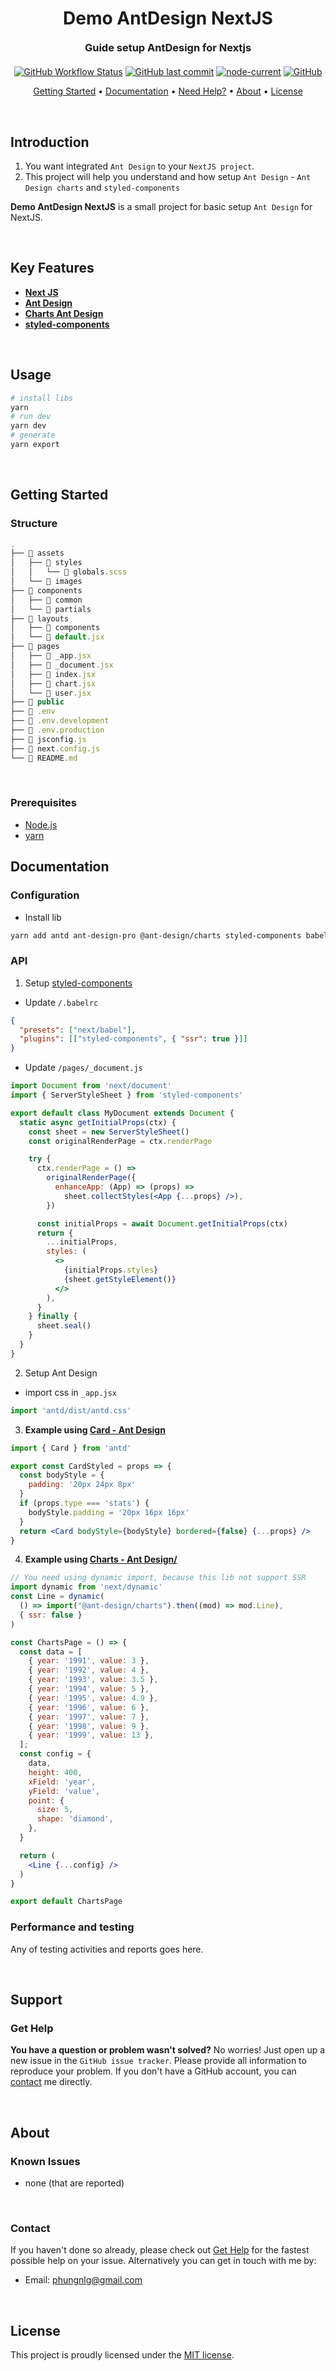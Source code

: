 # <h1 align="center" style="font-weight: bold; margin-top: 20px; margin-bottom: 20px;">Demo AntDesign NextJS</h1>
  
<h3 align="center" style="font-weight: bold; margin-top: 20px; margin-bottom: 20px;">Guide setup AntDesign for Nextjs</h3>
  
<p align="center">
  <a href="https://github.com/phungnlg/demo-nextjs-ant-design"><img alt="GitHub Workflow Status" src="https://img.shields.io/github/workflow/status/phungnlg/demo-nextjs-ant-design/build"></a>
  <a href="#last-commit"><img alt="GitHub last commit" src="https://img.shields.io/github/last-commit/phungnlg/demo-nextjs-ant-design"></a>
  <a href="#node-current"><img alt="node-current" src="https://img.shields.io/node/v/next"></a>
  <a href="#license"><img alt="GitHub" src="https://img.shields.io/github/license/phungnlg/demo-nextjs-ant-design"></a>
</p>
  
<p align="center">
  <a href="#getting-started">Getting Started</a> •
  <a href="#documentation">Documentation</a> •
  <a href="#support">Need Help?</a> •
  <a href="#about">About</a> •
  <a href="#license">License</a>
</p>
  
<br/>

## Introduction

1. You want integrated `Ant Design` to your `NextJS project`.
2. This project will help you understand and how setup `Ant Design` - `Ant Design charts` and `styled-components`
  
**Demo AntDesign NextJS** is a small project for basic setup `Ant Design` for NextJS.

<br/>
  
## Key Features

- **[Next JS](https://nextjs.org/docs/getting-started)**
- **[Ant Design](https://ant.design/)**
- **[Charts Ant Design](https://charts.ant.design/)**
- **[styled-components](https://github.com/styled-components/styled-components)**

<br/>
  
## Usage

```sh
# install libs
yarn
# run dev
yarn dev
# generate
yarn export
```

<br/>
  
## Getting Started

### **Structure**

```js
.
├── 📁 assets
│   ├── 📁 styles
│   │   └── 📝 globals.scss
│   └── 📁 images
├── 📁 components
│   ├── 📁 common
│   └── 📁 partials
├── 📁 layouts
│   ├── 📁 components
│   └── 📝 default.jsx
├── 📁 pages
│   ├── 📝 _app.jsx
│   ├── 📝 _document.jsx
│   ├── 📝 index.jsx
│   ├── 📝 chart.jsx
│   └── 📝 user.jsx
├── 📁 public
├── 📝 .env
├── 📝 .env.development
├── 📝 .env.production
├── 📝 jsconfig.js
├── 📝 next.config.js
└── 📝 README.md
```

<br/>

### **Prerequisites**

- [Node.js](https://nodejs.org/en)
- [yarn](https://yarnpkg.com/getting-started/install)
  
## Documentation

### **Configuration**

- Install lib

```bash
yarn add antd ant-design-pro @ant-design/charts styled-components babel-plugin-styled-components
```

### **API**

1. Setup [styled-components](https://github.com/styled-components/styled-components)

- Update `/.babelrc`

```json
{
  "presets": ["next/babel"],
  "plugins": [["styled-components", { "ssr": true }]]
}
```

- Update `/pages/_document.js`

```jsx
import Document from 'next/document'
import { ServerStyleSheet } from 'styled-components'

export default class MyDocument extends Document {
  static async getInitialProps(ctx) {
    const sheet = new ServerStyleSheet()
    const originalRenderPage = ctx.renderPage

    try {
      ctx.renderPage = () =>
        originalRenderPage({
          enhanceApp: (App) => (props) =>
            sheet.collectStyles(<App {...props} />),
        })

      const initialProps = await Document.getInitialProps(ctx)
      return {
        ...initialProps,
        styles: (
          <>
            {initialProps.styles}
            {sheet.getStyleElement()}
          </>
        ),
      }
    } finally {
      sheet.seal()
    }
  }
}
```

2. Setup Ant Design

- import css in `_app.jsx`

```jsx
import 'antd/dist/antd.css'
```

3. **Example using [Card - Ant Design](https://ant.design/components/card/)**

```jsx
import { Card } from 'antd'

export const CardStyled = props => {
  const bodyStyle = {
    padding: '20px 24px 8px'
  }
  if (props.type === 'stats') {
    bodyStyle.padding = '20px 16px 16px'
  }
  return <Card bodyStyle={bodyStyle} bordered={false} {...props} />
}
```

4. **Example using [Charts - Ant Design/](https://charts.ant.design/)**

```jsx
// You need using dynamic import, because this lib not support SSR
import dynamic from 'next/dynamic'
const Line = dynamic(
  () => import("@ant-design/charts").then((mod) => mod.Line),
  { ssr: false }
)

const ChartsPage = () => {
  const data = [
    { year: '1991', value: 3 },
    { year: '1992', value: 4 },
    { year: '1993', value: 3.5 },
    { year: '1994', value: 5 },
    { year: '1995', value: 4.9 },
    { year: '1996', value: 6 },
    { year: '1997', value: 7 },
    { year: '1998', value: 9 },
    { year: '1999', value: 13 },
  ];
  const config = {
    data,
    height: 400,
    xField: 'year',
    yField: 'value',
    point: {
      size: 5,
      shape: 'diamond',
    },
  }

  return (
    <Line {...config} />
  )
}

export default ChartsPage
```

### **Performance and testing**

Any of testing activities and reports goes here.

<br/>

## Support
  
### **Get Help**
  
**You have a question or problem wasn't solved?** No worries! Just open up a new issue in the `GitHub issue tracker`. Please provide all information to reproduce your problem. If you don't have a GitHub account, you can [contact](#contact) me directly.
  
<br/>
  
## About

### **Known Issues**
  
 - none (that are reported)

<br/>
  
### **Contact**
  
If you haven't done so already, please check out [Get Help](#get-help) for the fastest possible help on your issue. Alternatively you can get in touch with me by:

- Email: phungnlg@gmail.com
  
<br/>

## License

This project is proudly licensed under the [MIT license][git-license].

<!-- LINKS -->
<!-- in-line references: websites -->
[phungnlg.github.io]:https://phungnlg.github.io
[react-bootstrap]:https://react-bootstrap.github.io/

<!-- in-line references to github -->

[git-profile]:https://github.com/phungnlg
[git-readme]:README.md
[git-license]:LICENSE.md